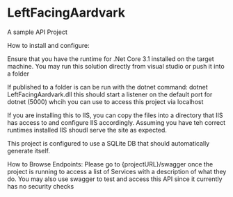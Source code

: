 # LeftFacingAardvark
A sample API Project


How to install and configure:

Ensure that you have the runtime for .Net Core 3.1 installed on the target machine. 
You may run this solution directly from visual studio or push it into a folder

If published to a folder is can be run with the dotnet command: dotnet LeftFacingAardvark.dll
this should start a listener on the default port for dotnet (5000) whcih you can use to access this project via localhost

If you are installing this to IIS, you can copy the files into a directory that IIS has access to and configure IIS accordingly. 
Assuming you have teh correct runtimes installed IIS shoudl serve the site as expected. 

This project is configured to use a SQLite DB that should automatically generate itself.


How to Browse Endpoints: 
Please go to {projectURL}/swagger once the project is running to access a list of Services with a description of what they do. 
You may also use swagger to test and access this API since it currently has no security checks